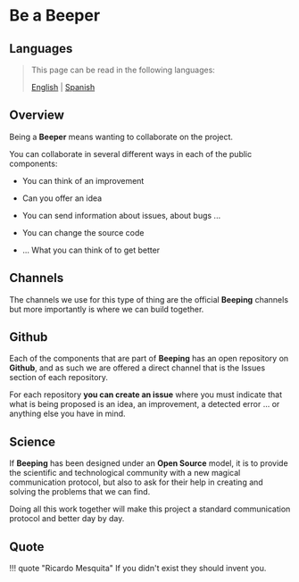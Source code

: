 # Be a Beeper

## Languages

> This page can be read in the following languages:
>  
> [English](https://docs.beeping.io/community/contribution/) | [Spanish](https://docs-es.beeping.io/community/contribution/)

## Overview

Being a **Beeper** means wanting to collaborate on the project.

You can collaborate in several different ways in each of the public components:

- You can think of an improvement

- Can you offer an idea

- You can send information about issues, about bugs ...

- You can change the source code

- ... What you can think of to get better

## Channels

The channels we use for this type of thing are the official **Beeping** channels but more importantly is where we can build together.

## Github

Each of the components that are part of **Beeping** has an open repository on **Github**, and as such we are offered a direct channel that is the Issues section of each repository.

For each repository **you can create an issue** where you must indicate that what is being proposed is an idea, an improvement, a detected error ... or anything else you have in mind.

## Science

If **Beeping** has been designed under an **Open Source** model, it is to provide the scientific and technological community with a new magical communication protocol, but also to ask for their help in creating and solving the problems that we can find.

Doing all this work together will make this project a standard communication protocol and better day by day.

## Quote

!!! quote "Ricardo Mesquita"
    If you didn't exist they should invent you.